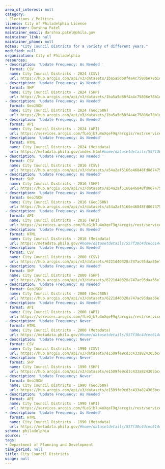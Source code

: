 ```yaml
---
area_of_interest: null
category:
- Elections / Politics
license: City of Philadelphia License
maintainer: Darshna Patel
maintainer_email: darshna.patel@phila.gov
maintainer_link: null
maintainer_phone: null
notes: "City Council Districts for a variety of different years."
modified: null
organization: City of Philadelphia
resources:
- description: 'Update Frequency: As Needed '
  format: CSV
  name: City Council Districts - 2024 (CSV)
  url: https://hub.arcgis.com/api/v3/datasets/1ba5a5d68f4a4c75806e78b1d9245924_0/downloads/data?format=csv&spatialRefId=3857&where=1%3D1
- description: 'Update Frequency: As Needed'
  format: SHP
  name: City Council Districts - 2024 (SHP)
  url: https://hub.arcgis.com/api/v3/datasets/1ba5a5d68f4a4c75806e78b1d9245924_0/downloads/data?format=shp&spatialRefId=3857&where=1%3D1
- description: 'Update Frequency: As Needed'
  format: GeoJSON
  name: City Council Districts - 2024 (GeoJSON)
  url: https://hub.arcgis.com/api/v3/datasets/1ba5a5d68f4a4c75806e78b1d9245924_0/downloads/data?format=geojson&spatialRefId=4326&where=1%3D1
- description: 'Update Frequency: As Needed'
  format: API
  name: City Council Districts - 2024 (API)
  url: https://services.arcgis.com/fLeGjb7u4uXqeF9q/arcgis/rest/services/Council_Districts_2024/FeatureServer/0/query?outFields=*&where=1%3D1
- description: 'Update Frequency: As Needed'
  format: HTML
  name: City Council Districts - 2024 (Metadata)
  url: https://metadata.phila.gov/index.html#home/datasetdetails/557f30c4dcec614c29ce8b67/representationdetails/629f61798ac3eb001e03cecd/
- description: 'Update Frequency: As Needed '
  format: CSV
  name: City Council Districts - 2016 (CSV)
  url: https://hub.arcgis.com/api/v3/datasets/a54a2af5166e46848fd067475dd6581c_0/downloads/data?format=csv&spatialRefId=3857&where=1%3D1
- description: 'Update Frequency: As Needed'
  format: SHP
  name: City Council Districts - 2016 (SHP)
  url: https://hub.arcgis.com/api/v3/datasets/a54a2af5166e46848fd067475dd6581c_0/downloads/data?format=shp&spatialRefId=3857&where=1%3D1
- description: 'Update Frequency: As Needed'
  format: GeoJSON
  name: City Council Districts - 2016 (GeoJSON)
  url: https://hub.arcgis.com/api/v3/datasets/a54a2af5166e46848fd067475dd6581c_0/downloads/data?format=geojson&spatialRefId=4326&where=1%3D1
- description: 'Update Frequency: As Needed'
  format: API
  name: City Council Districts - 2016 (API)
  url: https://services.arcgis.com/fLeGjb7u4uXqeF9q/arcgis/rest/services/Council_Districts_2016/FeatureServer/0/query?outFields=*&where=1%3D1
- description: 'Update Frequency: As Needed'
  format: HTML
  name: City Council Districts - 2016 (Metadata)
  url: https://metadata.phila.gov/#home/datasetdetails/557f30c4dcec614c29ce8b67/representationdetails/557f30e1c579ea311699bb43/
- description: 'Update Frequency: As Needed'
  format: CSV
  name: City Council Districts - 2000 (CSV)
  url: https://hub.arcgis.com/api/v3/datasets/6221d40328a747ac95daa36e79a89bdd_0/downloads/data?format=csv&spatialRefId=2272&where=1%3D1
- description: 'Update Frequency: As Needed'
  format: SHP
  name: City Council Districts - 2000 (SHP)
  url: https://hub.arcgis.com/api/v3/datasets/6221d40328a747ac95daa36e79a89bdd_0/downloads/data?format=shp&spatialRefId=2272&where=1%3D1
- description: 'Update Frequency: As Needed'
  format: GeoJSON
  name: City Council Districts - 2000 (GeoJSON)
  url: https://hub.arcgis.com/api/v3/datasets/6221d40328a747ac95daa36e79a89bdd_0/downloads/data?format=geojson&spatialRefId=4326&where=1%3D1
- description: 'Update Frequency: As Needed'
  format: API
  name: City Council Districts - 2000 (API)
  url: https://services.arcgis.com/fLeGjb7u4uXqeF9q/arcgis/rest/services/Council_Districts_2000/FeatureServer/0/query?outFields=*&where=1%3D1
- description: 'Update Frequency: Never'
  format: HTML
  name: City Council Districts - 2000 (Metadata)
  url: https://metadata.phila.gov/#home/datasetdetails/557f30c4dcec614c29ce8b67/representationdetails/557f30e0c579ea311699bb42/
- description: 'Update Frequency: Never'
  format: CSV
  name: City Council Districts - 1990 (CSV)
  url: https://hub.arcgis.com/api/v3/datasets/e1509fe9cd3c433a824305bcc7c84797_0/downloads/data?format=csv&spatialRefId=2272&where=1%3D1
- description: 'Update Frequency: Never'
  format: SHP
  name: City Council Districts - 1990 (SHP)
  url: https://hub.arcgis.com/api/v3/datasets/e1509fe9cd3c433a824305bcc7c84797_0/downloads/data?format=shp&spatialRefId=2272&where=1%3D1
- description: 'Update Frequency: Never'
  format: GeoJSON
  name: City Council Districts - 1990 (GeoJSON)
  url: https://hub.arcgis.com/api/v3/datasets/e1509fe9cd3c433a824305bcc7c84797_0/downloads/data?format=geojson&spatialRefId=4326&where=1%3D1
- description: 'Update Frequency: As Needed '
  format: API
  name: City Council Districts - 1990 (API)
  url: https://services.arcgis.com/fLeGjb7u4uXqeF9q/arcgis/rest/services/Council_Districts_1990/FeatureServer/0/query?outFields=*&where=1%3D1
- description: 'Update Frequency: As Needed'
  format: HTML
  name: City Council Districts - 1990 (Metadata)
  url: https://metadata.phila.gov/#home/datasetdetails/557f30c4dcec614c29ce8b67/representationdetails/55438ad09b989a05172d0d83/
schema: philadelphia
source: ''
tags:
- Department of Planning and Development
time_period: null
title: City Council Districts
usage: null
---
```

